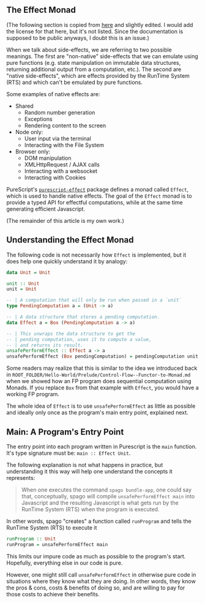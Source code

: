 ## The Effect Monad

(The following section is copied from [here](https://github.com/purescript/documentation/blob/master/guides/Eff.md) and slightly edited. I would add the license for that here, but it's not listed. Since the documentation is supposed to be public anyways, I doubt this is an issue.)

When we talk about side-effects, we are referring to two possible meanings. The first are "non-native" side-effects that we can emulate using pure functions (e.g. state manipulation on immutable data structures, returning additional output from a computation, etc.). The second are "native side-effects", which are effects provided by the RunTime System (RTS) and which can't be emulated by pure functions.

Some examples of native effects are:
- Shared
    - Random number generation
    - Exceptions
    - Rendering content to the screen
- Node only:
    - User input via the terminal
    - Interacting with the File System
- Browser only:
    - DOM manipulation
    - XMLHttpRequest / AJAX calls
    - Interacting with a websocket
    - Interacting with Cookies

PureScript's [`purescript-effect`](https://pursuit.purescript.org/packages/purescript-effect/) package defines a monad called `Effect`, which is used to handle native effects. The goal of the `Effect` monad is to provide a typed API for effectful computations, while at the same time generating efficient Javascript.

(The remainder of this article is my own work.)

## Understanding the Effect Monad

The following code is not necessarily how `Effect` is implemented, but it does help one quickly understand it by analogy:
```purescript
data Unit = Unit

unit :: Unit
unit = Unit

-- | A computation that will only be run when passed in a `unit`
type PendingComputation a = (Unit -> a)

-- | A data structure that stores a pending computation.
data Effect a = Box (PendingComputation a -> a)

-- | This unwraps the data structure to get the
-- | pending computation, uses it to compute a value,
-- | and returns its result.
unsafePerformEffect :: Effect a -> a
unsafePerformEffect (Box pendingComputation) = pendingComputation unit
```

Some readers may realize that this is similar to the idea we introduced back in `ROOT_FOLDER/Hello-World/Prelude/Control-Flow--Functor-to-Monad.md` when we showed how an FP program does sequential computation using Monads. If you replace `Box` from that example with `Effect`, you would have a working FP program.

The whole idea of `Effect` is to use `unsafePerformEffect` as little as possible and ideally only once as the program's main entry point, explained next.

## Main: A Program's Entry Point

The entry point into each program written in Purescript is the `main` function. It's type signature must be: `main :: Effect Unit`.

The following explanation is not what happens in practice, but understanding it this way will help one understand the concepts it represents:
> When one executes the command `spago bundle-app`, one could say that, conceptually, spago will compile `unsafePerformEffect main` into Javascript and the resulting Javascript is what gets run by the RunTime System (RTS) when the program is executed.

In other words, spago "creates" a function called `runProgram` and tells the RunTime System (RTS) to execute it
```purescript
runProgram :: Unit
runProgram = unsafePerformEffect main
```

This limits our impure code as much as possible to the program's start. Hopefully, everything else in our code is pure.

However, one might still call `unsafePerformEffect` in otherwise pure code in situations where they know what they are doing. In other words, they know the pros & cons, costs & benefits of doing so, and are willing to pay for those costs to achieve their benefits.
